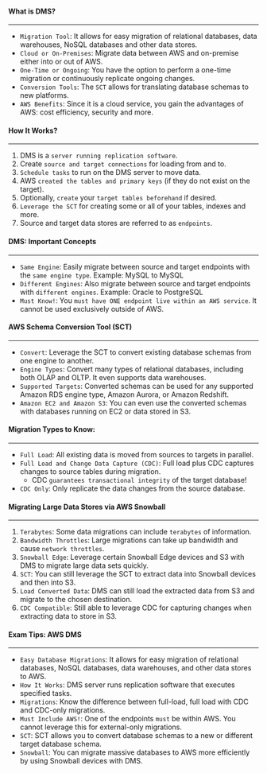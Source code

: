 #### What is DMS?

___

* `Migration Tool`: It allows for easy migration of relational databases, data warehouses, NoSQL databases and other
  data stores.
* `Cloud or On-Premises`: Migrate data between AWS and on-premise either into or out of AWS.
* `One-Time or Ongoing`: You have the option to perform a one-time migration or continuously replicate ongoing changes.
* `Conversion Tools`: The `SCT` allows for translating database schemas to new platforms.
* `AWS Benefits`: Since it is a cloud service, you gain the advantages of AWS: cost efficiency, security and more.

#### How It Works?

___

1. DMS is a `server running replication software`.
2. Create `source and target connections` for loading from and to.
3. `Schedule tasks` to run on the DMS server to move data.
4. AWS `created the tables and primary keys` (if they do not exist on the target).
5. Optionally, `create` your `target tables beforehand` if desired.
6. `Leverage the SCT` for creating some or all of your tables, indexes and more.
7. Source and target data stores are referred to as `endpoints`.

#### DMS: Important Concepts

___

* `Same Engine`: Easily migrate between source and target endpoints with the `same engine type`. Example: MySQL to MySQL
* `Different Engines`: Also migrate between source and target endpoints with `different engines`. Example: Oracle to
  PostgreSQL
* `Must Know!`: You `must have ONE endpoint live within an AWS service`. It cannot be used exclusively outside of AWS.

#### AWS Schema Conversion Tool (SCT)

___

* `Convert`: Leverage the SCT to convert existing database schemas from one engine to another.
* `Engine Types`: Convert many types of relational databases, including both OLAP and OLTP. It even supports data
  warehouses.
* `Supported Targets`: Converted schemas can be used for any supported Amazon RDS engine type, Amazon Aurora, or Amazon
  Redshift.
* `Amazon EC2 and Amazon S3`: You can even use the converted schemas with databases running on EC2 or data stored in S3.

#### Migration Types to Know:

___

* `Full Load`: All existing data is moved from sources to targets in parallel.
* `Full Load and Change Data Capture (CDC)`: Full load plus CDC captures changes to source tables during migration.
    * CDC `guarantees transactional integrity` of the target database!
* `CDC Only`: Only replicate the data changes from the source database.

#### Migrating Large Data Stores via AWS Snowball

___

1. `Terabytes`: Some data migrations can include `terabytes` of information.
2. `Bandwidth Throttles`: Large migrations can take up bandwidth and cause `network throttles`.
3. `Snowball Edge`: Leverage certain Snowball Edge devices and S3 with DMS to migrate large data sets quickly.
4. `SCT`: You can still leverage the SCT to extract data into Snowball devices and then into S3.
5. `Load Converted Data`: DMS can still load the extracted data from S3 and migrate to the chosen destination.
6. `CDC Compatible`: Still able to leverage CDC for capturing changes when extracting data to store in S3.

#### Exam Tips: AWS DMS

___

* `Easy Database Migrations`: It allows for easy migration of relational databases, NoSQL databases, data warehouses,
  and other data stores to AWS.
* `How It Works`: DMS server runs replication software that executes specified tasks.
* `Migrations`: Know the difference between full-load, full load with CDC and CDC-only migrations.
* `Must Include AWS!`: One of the endpoints `must` be within AWS. You cannot leverage this for external-only migrations.
* `SCT`: SCT allows you to convert database schemas to a new or different target database schema.
* `Snowball`: You can migrate massive databases to AWS more efficiently by using Snowball devices with DMS.